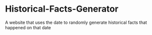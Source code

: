 # Historical-Facts-Generator
A website that uses the date to randomly generate historical facts that happened on that date
